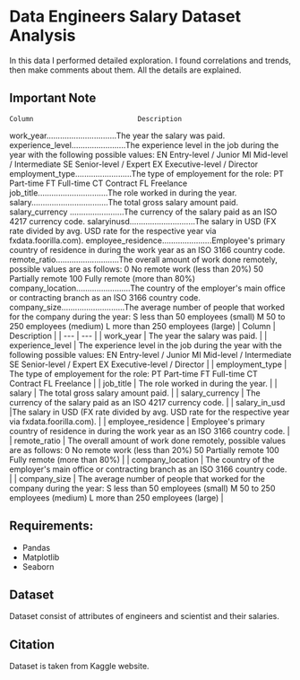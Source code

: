 # Data Engineers Salary Dataset Analysis
In this data I performed detailed exploration. I found correlations and trends, then make comments about them. All the details are explained.


## Important Note

	Column							Description
work_year...............................The year the salary was paid.
experience_level........................The experience level in the job during the year with the following possible values: 
					EN Entry-level / Junior MI Mid-level / Intermediate SE Senior-level / Expert EX Executive-level / Director
employment_type.........................The type of employement for the role: PT Part-time FT Full-time CT Contract FL Freelance
job_title...............................The role worked in during the year.
salary..................................The total gross salary amount paid.
salary_currency	........................The currency of the salary paid as an ISO 4217 currency code.
salaryinusd.............................The salary in USD (FX rate divided by avg. USD rate for the respective year via fxdata.foorilla.com).
employee_residence......................Employee's primary country of residence in during the work year as an ISO 3166 country code.
remote_ratio............................The overall amount of work done remotely, possible values are as follows: 0 No remote work (less than 20%)
					 50 Partially remote 100 Fully remote (more than 80%)
company_location........................The country of the employer's main office or contracting branch as an ISO 3166 country code.
company_size............................The average number of people that worked for the company during the year: S less than 50 employees 
					(small) M 50 to 250 employees (medium) L more than 250 employees (large)
| Column    | Description |
| ---      | ---       |
| work_year | The year the salary was paid.         |
| experience_level     |     The experience level in the job during the year with the following possible values: EN Entry-level / Junior MI Mid-level / Intermediate SE Senior-level / Expert EX Executive-level / Director    |
| employment_type      |  The type of employement for the role: PT Part-time FT Full-time CT Contract FL Freelance     |
|  job_title     |   The role worked in during the year.    |
|   salary    |    The total gross salary amount paid. |
|     salary_currency  |    The currency of the salary paid as an ISO 4217 currency code.   |
|  salary_in_usd     |The salary in USD (FX rate divided by avg. USD rate for the respective year via fxdata.foorilla.com).   |
|   employee_residence    |     Employee's primary country of residence in during the work year as an ISO 3166 country code.    |
|    remote_ratio   |  The overall amount of work done remotely, possible values are as follows: 0 No remote work (less than 20%) 50 Partially remote 100 Fully remote (more than 80%)   |
|    company_location   |   The country of the employer's main office or contracting branch as an ISO 3166 country code.    |
|  company_size     |  The average number of people that worked for the company during the year: S less than 50 employees (small) M 50 to 250 employees (medium) L more than 250 employees (large)     |

## Requirements:

- Pandas
- Matplotlib
- Seaborn



## Dataset

Dataset consist of attributes of engineers and scientist and their salaries. 


## Citation

Dataset is taken from Kaggle website.
